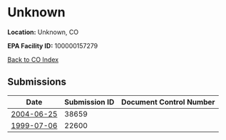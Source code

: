# Unknown

**Location:** Unknown, CO

**EPA Facility ID:** 100000157279

[Back to CO Index](../../index.md)

## Submissions

| Date | Submission ID | Document Control Number |
|------|--------------|-------------------------|
| [2004-06-25](submissions/38659.md) | 38659 |  |
| [1999-07-06](submissions/22600.md) | 22600 |  |
